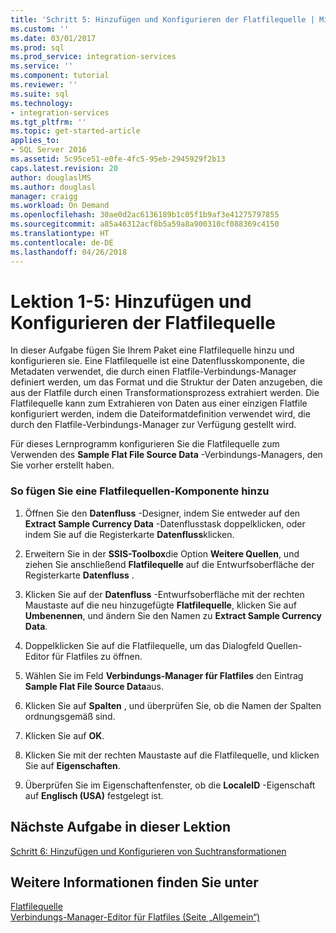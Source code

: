 ```yaml
---
title: 'Schritt 5: Hinzufügen und Konfigurieren der Flatfilequelle | Microsoft-Dokumentation'
ms.custom: ''
ms.date: 03/01/2017
ms.prod: sql
ms.prod_service: integration-services
ms.service: ''
ms.component: tutorial
ms.reviewer: ''
ms.suite: sql
ms.technology:
- integration-services
ms.tgt_pltfrm: ''
ms.topic: get-started-article
applies_to:
- SQL Server 2016
ms.assetid: 5c95ce51-e0fe-4fc5-95eb-2945929f2b13
caps.latest.revision: 20
author: douglaslMS
ms.author: douglasl
manager: craigg
ms.workload: On Demand
ms.openlocfilehash: 30ae0d2ac6136189b1c05f1b9af3e41275797855
ms.sourcegitcommit: a85a46312acf8b5a59a8a900310cf088369c4150
ms.translationtype: HT
ms.contentlocale: de-DE
ms.lasthandoff: 04/26/2018
---
```

# <a name="lesson-1-5---adding-and-configuring-the-flat-file-source"></a>Lektion 1-5: Hinzufügen und Konfigurieren der Flatfilequelle
In dieser Aufgabe fügen Sie Ihrem Paket eine Flatfilequelle hinzu und konfigurieren sie. Eine Flatfilequelle ist eine Datenflusskomponente, die Metadaten verwendet, die durch einen Flatfile-Verbindungs-Manager definiert werden, um das Format und die Struktur der Daten anzugeben, die aus der Flatfile durch einen Transformationsprozess extrahiert werden. Die Flatfilequelle kann zum Extrahieren von Daten aus einer einzigen Flatfile konfiguriert werden, indem die Dateiformatdefinition verwendet wird, die durch den Flatfile-Verbindungs-Manager zur Verfügung gestellt wird.  
  
Für dieses Lernprogramm konfigurieren Sie die Flatfilequelle zum Verwenden des **Sample Flat File Source Data** -Verbindungs-Managers, den Sie vorher erstellt haben.  
  
### <a name="to-add-a-flat-file-source-component"></a>So fügen Sie eine Flatfilequellen-Komponente hinzu  
  
1.  Öffnen Sie den **Datenfluss** -Designer, indem Sie entweder auf den **Extract Sample Currency Data** -Datenflusstask doppelklicken, oder indem Sie auf die Registerkarte **Datenfluss**klicken.  
  
2.  Erweitern Sie in der **SSIS-Toolbox**die Option **Weitere Quellen**, und ziehen Sie anschließend **Flatfilequelle** auf die Entwurfsoberfläche der Registerkarte **Datenfluss** .  
  
3.  Klicken Sie auf der **Datenfluss** -Entwurfsoberfläche mit der rechten Maustaste auf die neu hinzugefügte **Flatfilequelle**, klicken Sie auf **Umbenennen**, und ändern Sie den Namen zu **Extract Sample Currency Data**.  
  
4.  Doppelklicken Sie auf die Flatfilequelle, um das Dialogfeld Quellen-Editor für Flatfiles zu öffnen.  
  
5.  Wählen Sie im Feld **Verbindungs-Manager für Flatfiles** den Eintrag **Sample Flat File Source Data**aus.  
  
6.  Klicken Sie auf **Spalten** , und überprüfen Sie, ob die Namen der Spalten ordnungsgemäß sind.  
  
7.  Klicken Sie auf **OK**.  
  
8.  Klicken Sie mit der rechten Maustaste auf die Flatfilequelle, und klicken Sie auf **Eigenschaften**.  
  
9. Überprüfen Sie im Eigenschaftenfenster, ob die **LocaleID** -Eigenschaft auf **Englisch (USA)** festgelegt ist.  
  
## <a name="next-task-in-lesson"></a>Nächste Aufgabe in dieser Lektion  
[Schritt 6: Hinzufügen und Konfigurieren von Suchtransformationen](../integration-services/lesson-1-6-adding-and-configuring-the-lookup-transformations.md)  
  
## <a name="see-also"></a>Weitere Informationen finden Sie unter  
[Flatfilequelle](../integration-services/data-flow/flat-file-source.md)  
[Verbindungs-Manager-Editor für Flatfiles &#40;Seite „Allgemein“&#41;](../integration-services/connection-manager/flat-file-connection-manager-editor-general-page.md)  
  
  
  
